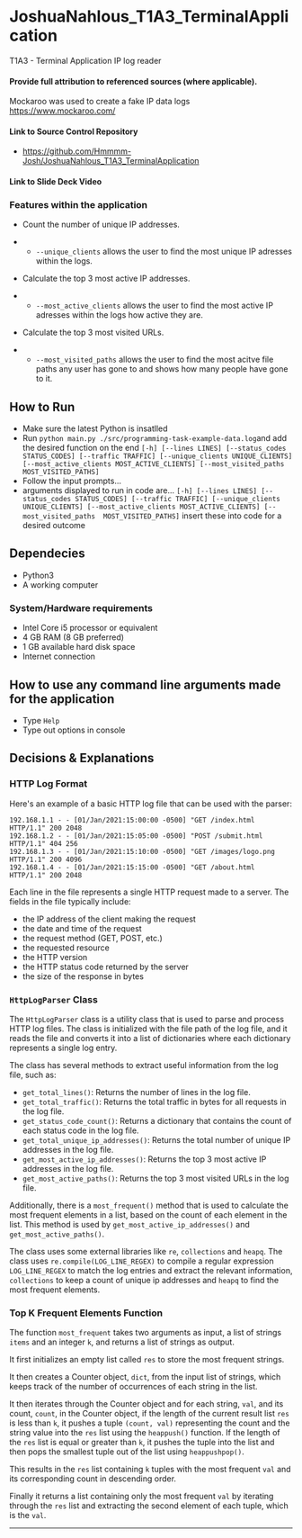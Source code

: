 # JoshuaNahlous_T1A3_TerminalApplication
 T1A3 - Terminal Application IP log reader

#### Provide full attribution to referenced sources (where applicable).
Mockaroo was used to create a fake IP data logs https://www.mockaroo.com/

#### Link to Source Control Repository
* https://github.com/Hmmmm-Josh/JoshuaNahlous_T1A3_TerminalApplication

#### Link to Slide Deck Video


### Features within the application
* Count the number of unique IP addresses.
* * `--unique_clients` allows the user to find the most unique IP adresses within the logs.

* Calculate the top 3 most active IP addresses.
* * `--most_active_clients` allows the user to find the most active IP adresses within the logs how active they are.


* Calculate the top 3 most visited URLs.
* * `--most_visited_paths` allows the user to find the most acitve file paths any user has gone to and shows how many people have gone to it.




## How to Run
* Make sure the latest Python is insatlled
* Run `python main.py ./src/programming-task-example-data.log`and add the desired function on the end `[-h] [--lines LINES] [--status_codes STATUS_CODES] [--traffic TRAFFIC] [--unique_clients UNIQUE_CLIENTS] [--most_active_clients MOST_ACTIVE_CLIENTS] [--most_visited_paths  MOST_VISITED_PATHS]`
* Follow the input prompts...
* arguments displayed to run in code are... `[-h] [--lines LINES] [--status_codes STATUS_CODES] [--traffic TRAFFIC] [--unique_clients UNIQUE_CLIENTS] [--most_active_clients MOST_ACTIVE_CLIENTS] [--most_visited_paths  MOST_VISITED_PATHS]` insert these into code for a desired outcome


## Dependecies
* Python3
* A working computer
### System/Hardware requirements 
* Intel Core i5 processor or equivalent
* 4 GB RAM (8 GB preferred)
* 1 GB available hard disk space
* Internet connection

## How to use any command line arguments made for the application
* Type `Help`
* Type out options in console



## Decisions & Explanations

### HTTP Log Format

Here's an example of a basic HTTP log file that can be used with the parser:

```
192.168.1.1 - - [01/Jan/2021:15:00:00 -0500] "GET /index.html HTTP/1.1" 200 2048
192.168.1.2 - - [01/Jan/2021:15:05:00 -0500] "POST /submit.html HTTP/1.1" 404 256
192.168.1.3 - - [01/Jan/2021:15:10:00 -0500] "GET /images/logo.png HTTP/1.1" 200 4096
192.168.1.4 - - [01/Jan/2021:15:15:00 -0500] "GET /about.html HTTP/1.1" 200 2048
```

Each line in the file represents a single HTTP request made to a server. The fields in the file typically include:

- the IP address of the client making the request
- the date and time of the request
- the request method (GET, POST, etc.)
- the requested resource
- the HTTP version
- the HTTP status code returned by the server
- the size of the response in bytes

### `HttpLogParser` Class

The `HttpLogParser` class is a utility class that is used to parse and process HTTP log files. The class is initialized with the file path of the log file, and it reads the file and converts it into a list of dictionaries where each dictionary represents a single log entry.

The class has several methods to extract useful information from the log file, such as:

- `get_total_lines()`: Returns the number of lines in the log file.
- `get_total_traffic()`: Returns the total traffic in bytes for all requests in the log file.
- `get_status_code_count()`: Returns a dictionary that contains the count of each status code in the log file.
- `get_total_unique_ip_addresses()`: Returns the total number of unique IP addresses in the log file.
- `get_most_active_ip_addresses()`: Returns the top 3 most active IP addresses in the log file.
- `get_most_active_paths()`: Returns the top 3 most visited URLs in the log file.

Additionally, there is a `most_frequent()` method that is used to calculate the most frequent elements in a list, based on the count of each element in the list. This method is used by `get_most_active_ip_addresses()` and `get_most_active_paths()`.

The class uses some external libraries like `re`, `collections` and `heapq`. The class uses `re.compile(LOG_LINE_REGEX)` to compile a regular expression `LOG_LINE_REGEX` to match the log entries and extract the relevant information, `collections` to keep a count of unique ip addresses and `heapq` to find the most frequent elements.

### Top K Frequent Elements Function

The function `most_frequent` takes two arguments as input, a list of strings `items` and an integer `k`, and returns a list of strings as output.

It first initializes an empty list called `res` to store the most frequent strings.

It then creates a Counter object, `dict`, from the input list of strings, which keeps track of the number of occurrences of each string in the list.

It then iterates through the Counter object and for each string, `val`, and its count, `count`, in the Counter object, if the length of the current result list `res` is less than `k`, it pushes a tuple `(count, val)` representing the count and the string value into the `res` list using the `heappush()` function. If the length of the `res` list is equal or greater than `k`, it pushes the tuple into the list and then pops the smallest tuple out of the list using `heappushpop()`.

This results in the `res` list containing `k` tuples with the most frequent `val` and its corresponding count in descending order.

Finally it returns a list containing only the most frequent `val` by iterating through the `res` list and extracting the second element of each tuple, which is the `val`.

---







